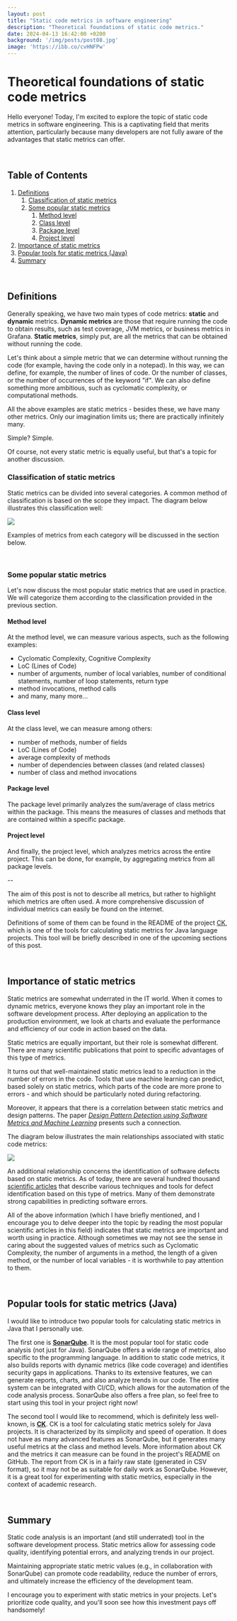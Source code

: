 ```yaml
---
layout: post
title: "Static code metrics in software engineering"
description: "Theoretical foundations of static code metrics."
date: 2024-04-13 16:42:00 +0200
background: '/img/posts/post08.jpg'
image: 'https://ibb.co/cvHNFPw'
---
```


# Theoretical foundations of static code metrics

Hello everyone! Today, I'm excited to explore the topic of static code metrics in software engineering. 
This is a captivating field that merits attention,
particularly because many developers are not fully aware of the advantages that static metrics can offer.

&nbsp;
## Table of Contents

1. [Definitions](#definitions)
   1. [Classification of static metrics](#classification-of-static-metrics)
   2. [Some popular static metrics](#some-popular-static-metrics)
      1. [Method level](#method-level)
      2. [Class level](#class-level)
      3. [Package level](#package-level)
      4. [Project level](#project-level)
2. [Importance of static metrics](#importance-of-static-metrics)
3. [Popular tools for static metrics (Java)](#popular-tools-for-static-metrics-java)
4. [Summary](#summary)

&nbsp;
## Definitions

Generally speaking, we have two main types of code metrics: **static** and **dynamic** metrics.
**Dynamic metrics** are those that require running the code to obtain results, such as test coverage, JVM metrics, or business metrics in Grafana.
**Static metrics**, simply put, are all the metrics that can be obtained without running the code.

Let's think about a simple metric that we can determine without running the code (for example, having the code only in a notepad).
In this way, we can define, for example, the number of lines of code. Or the number of classes, or the number of occurrences of the keyword "if".
We can also define something more ambitious, such as cyclomatic complexity, or computational methods.

All the above examples are static metrics - besides these, we have many other metrics.
Only our imagination limits us; there are practically infinitely many.

Simple? Simple.

Of course, not every static metric is equally useful, but that's a topic for another discussion.

### Classification of static metrics

Static metrics can be divided into several categories. A common method of classification is based on the scope they impact.
The diagram below illustrates this classification well:

![](../img/posts_cont/post08/p1.png)

Examples of metrics from each category will be discussed in the section below.

&nbsp;
### Some popular static metrics

Let's now discuss the most popular static metrics that are used in practice. 
We will categorize them according to the classification provided in the previous section.

#### Method level

At the method level, we can measure various aspects, such as the following examples:
- Cyclomatic Complexity, Cognitive Complexity
- LoC (Lines of Code)
- number of arguments, number of local variables, number of conditional statements, number of loop statements, return type
- method invocations, method calls
- and many, many more...

#### Class level

At the class level, we can measure among others:
- number of methods, number of fields
- LoC (Lines of Code)
- average complexity of methods
- number of dependencies between classes (and related classes)
- number of class and method invocations


#### Package level

The package level primarily analyzes the sum/average of class metrics within the package.
This means the measures of classes and methods that are contained within a specific package.

#### Project level

And finally, the project level, which analyzes metrics across the entire project.
This can be done, for example, by aggregating metrics from all package levels.


--

The aim of this post is not to describe all metrics, but rather to highlight which metrics are
often used. A more comprehensive discussion of individual metrics can easily be found on the internet.

Definitions of some of them
can be found in the README of the project [CK](https://github.com/mauricioaniche/ck),
which is one of the tools for calculating static metrics for Java language projects. 
This tool will be briefly described in one of the upcoming sections of this post.

&nbsp;
## Importance of static metrics

Static metrics are somewhat underrated in the IT world. When it comes to dynamic metrics,
everyone knows they play an important role in the software development process. After deploying an application
to the production environment, we look at charts and evaluate the performance and efficiency of our code in action based on the data.

Static metrics are equally important, but their role is somewhat different. There are many scientific publications
that point to specific advantages of this type of metrics.

It turns out that well-maintained static metrics lead to a reduction in the number of errors in the code.
Tools that use machine learning can predict, based solely on static metrics, which
parts of the code are more prone to errors - and which should be particularly noted during refactoring.

Moreover, it appears that there is a correlation between static metrics and design patterns.
The paper [*Design Pattern Detection using Software Metrics and Machine Learning*](https://www.researchgate.net/publication/266384845_Design_Pattern_Detection_using_Software_Metrics_and_Machine_Learning)
presents such a connection.


The diagram below illustrates the main relationships associated with static code metrics:

![](../img/posts_cont/post08/p2.png)


An additional relationship concerns the identification of software defects based on static metrics. As of today, there are several hundred thousand
[scientific articles](https://scholar.google.com/scholar?hl=pl&as_sdt=0%2C5&q=defect+prediction+with+static+analysis)
that describe various techniques and tools for defect identification based on this type of metrics. 
Many of them demonstrate strong capabilities in predicting software errors.


All of the above information (which I have briefly mentioned, 
and I encourage you to delve deeper into the topic by reading the most popular scientific articles in this field) 
indicates that static metrics are important and worth using in practice. 
Although sometimes we may not see the sense in caring about the suggested values of metrics such as Cyclomatic Complexity, 
the number of arguments in a method, the length of a given method, 
or the number of local variables - it is worthwhile to pay attention to them.

&nbsp;
## Popular tools for static metrics (Java)

I would like to introduce two popular tools for calculating static metrics in Java that I personally use.

The first one is [**SonarQube**](https://www.sonarqube.org/). It is the most popular tool for static code analysis (not just for Java).
SonarQube offers a wide range of metrics, also specific to the programming language. In addition to static code metrics,
it also builds reports with dynamic metrics (like code coverage) and identifies security gaps in applications.
Thanks to its extensive features, we can generate reports, charts, and also analyze trends in our code.
The entire system can be integrated with CI/CD, which allows for the automation of the code analysis process.
SonarQube also offers a free plan, so feel free to start using this tool in your project right now!


The second tool I would like to recommend, which is definitely less well-known, is [**CK**](https://github.com/mauricioaniche/ck).
CK is a tool for calculating static metrics solely for Java projects. It is characterized by its simplicity and speed of operation.
It does not have as many advanced features as SonarQube, but it generates many useful metrics at the class and method levels.
More information about CK and the metrics it can measure can be found in the project's README on GitHub.
The report from CK is in a fairly raw state (generated in CSV format), so it may not be as suitable for daily work as SonarQube.
However, it is a great tool for experimenting with static metrics, especially in the context of academic research.

&nbsp;
## Summary

Static code analysis is an important (and still underrated) tool in the software development process.
Static metrics allow for assessing code quality, identifying potential errors, and analyzing trends in our project.

Maintaining appropriate static metric values (e.g., in collaboration with SonarQube) can promote code readability,
reduce the number of errors, and ultimately increase the efficiency of the development team.

I encourage you to experiment with static metrics in your projects.
Let's prioritize code quality, and you'll soon see how this investment pays off handsomely!

<br/><br/>

<script src="https://utteranc.es/client.js"
        repo="wszlosek/DevDawn"
        issue-term="title"
        theme="github-light"
        crossorigin="anonymous"
        async>
</script>
